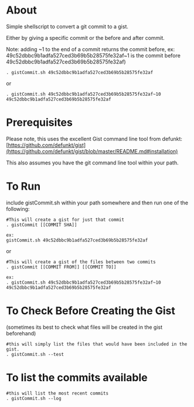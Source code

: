 # About

Simple shellscript to convert a git commit to a gist.

Either by giving a specific commit or the before and after commit.
<p>Note: adding ~1 to the end of a commit returns the commit before,
ex: 49c52dbbc9b1adfa527ced3b69b5b28575fe32af~1 is the commit before 49c52dbbc9b1adfa527ced3b69b5b28575fe32af)

	. gistCommit.sh 49c52dbbc9b1adfa527ced3b69b5b28575fe32af
	
or

	. gistCommit.sh 49c52dbbc9b1adfa527ced3b69b5b28575fe32af~10 49c52dbbc9b1adfa527ced3b69b5b28575fe32af
	
# Prerequisites

Please note, this uses the excellent Gist command line tool from defunkt:
[https://github.com/defunkt/gist](https://github.com/defunkt/gist/blob/master/README.md#installation)

This also assumes you have the git command line tool within your path.

# To Run

include gistCommit.sh within your path somewhere and then run one of the following:

	#This will create a gist for just that commit
	. gistCommit [[COMMIT SHA]]
	
	ex:
	gistCommit.sh 49c52dbbc9b1adfa527ced3b69b5b28575fe32af
	
or

	#This will create a gist of the files between two commits
	. gistCommit [[COMMIT FROM]] [[COMMIT TO]]
	
	ex:
	. gistCommit.sh 49c52dbbc9b1adfa527ced3b69b5b28575fe32af~10 49c52dbbc9b1adfa527ced3b69b5b28575fe32af

# To Check Before Creating the Gist
(sometimes its best to check what files will be created in the gist beforehand)

	#this will simply list the files that would have been included in the gist.
	. gistCommit.sh --test

# To list the commits available

	#this will list the most recent commits
	. gistCommit.sh --log